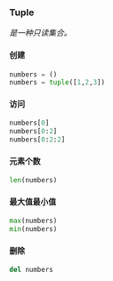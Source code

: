 ### Tuple

*是一种只读集合。*

#### 创建

```python
numbers = () 
numbers = tuple([1,2,3])
```

#### 访问

```python
numbers[0]
numbers[0:2]
numbers[0:2:2]
```

#### 元素个数

```python
len(numbers)
```

#### 最大值最小值

```python
max(numbers)
min(numbers)
```
#### 删除

```python
del numbers
```
